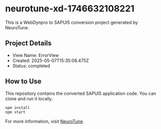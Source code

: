 # neurotune-xd-1746632108221
This is a WebDynpro to SAPUI5 conversion project generated by NeuroTune.

## Project Details
- View Name: ErrorView
- Created: 2025-05-07T15:35:08.475Z
- Status: completed

## How to Use
This repository contains the converted SAPUI5 application code. You can clone and run it locally.

```
npm install
npm start
```

For more information, visit [NeuroTune](https://neurotune.com).
        